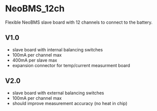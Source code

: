 # NeoBMS_12ch
Flexible NeoBMS slave board with 12 channels to connect to the battery.

## V1.0
- slave board with internal balancing switches
- 100mA per channel max
- 400mA per slave max
- expansion connector for temp/current measurment board

## V2.0
- slave board with external balancing switches
- 100mA per channel max
- should improve measurement accuracy (no heat in chip)
